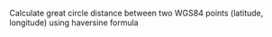 Calculate great circle distance between two WGS84 points (latitude, longitude) using haversine formula
